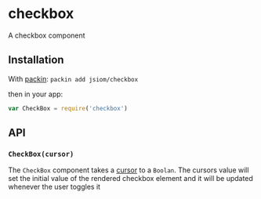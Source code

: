 
# checkbox

  A checkbox component

## Installation

With [packin](//github.com/jkroso/packin): `packin add jsiom/checkbox`

then in your app:

```js
var CheckBox = require('checkbox')
```

## API

### `CheckBox(cursor)`

The `CheckBox` component takes a [cursor](//github.com/jsiom/cursor) to a `Boolan`. The cursors value will set the initial value of the rendered checkbox element and it will be updated whenever the user toggles it
